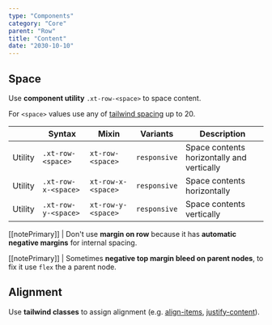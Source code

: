 ```yaml
---
type: "Components"
category: "Core"
parent: "Row"
title: "Content"
date: "2030-10-10"
---
```


## Space

Use **component utility** `.xt-row-<space>` to space content.

For `<space>` values use any of [tailwind spacing](https://tailwindcss.com/docs/customizing-spacing) up to 20.

<div class="xt-overflow-sub overflow-y-hidden overflow-x-scroll my-4 xt-m-auto w-full">

|                      | Syntax                          | Mixin            | Variants               | Description                   |
| ----------------------- | ---------------------------- | -----------------| ----------------------------- |----------------------------- |
| Utility                  | `.xt-row-<space>`       | `xt-row-<space>`                | `responsive`                | Space contents horizontally and vertically            |
| Utility                  | `.xt-row-x-<space>`       | `xt-row-x-<space>`                | `responsive`                | Space contents horizontally            |
| Utility                  | `.xt-row-y-<space>`       | `xt-row-y-<space>`                | `responsive`                | Space contents vertically            |

</div>

[[notePrimary]]
| Don't use **margin on row** because it has **automatic negative margins** for internal spacing.

[[notePrimary]]
| Sometimes **negative top margin bleed on parent nodes**, to fix it use `flex` the a parent node.

<demo>
  <demovanilla src="vanilla/components/core/row/space-px">
  </demovanilla>
  <demovanilla src="vanilla/components/core/row/space-1">
  </demovanilla>
  <demovanilla src="vanilla/components/core/row/space-2">
  </demovanilla>
  <demovanilla src="vanilla/components/core/row/space-3">
  </demovanilla>
  <demovanilla src="vanilla/components/core/row/space-4">
  </demovanilla>
</demo>

## Alignment

Use **tailwind classes** to assign alignment (e.g. [align-items](https://tailwindcss.com/docs/align-items), [justify-content](https://tailwindcss.com/docs/justify-content)).

<demo>
  <demovanilla src="vanilla/components/core/row/alignment">
  </demovanilla>
</demo>
